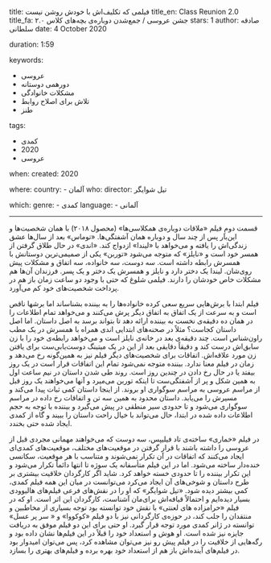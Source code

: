 
title: فیلمی که تکلیف‌اش با خودش روشن نیست 
title_en: Class Reunion 2.0
title_fa: جشن عروسی / جمع‌شدن دوباره‌ی بچه‌های کلاس ۲.۰ 
stars: 1
author: صادقه سلطانی
date: 4 October 2020

duration: 1:59

keywords:
  - عروسی
  - دورهمی دوستانه
  - مشکلات خانوادگی
  - تلاش برای اصلاح روابط
  - طنز

tags:
  - کمدی
  - 2020 
  - عروسی

when:
  created: 2020

where:
  country:
    - آلمان
who:
  director: تیل شوایگر

which:
  genre:
    - کمدی
  language:
    - آلمانی
   
---

قسمت دومِ فیلم «ملاقات دوباره‌ی همکلاسی‌ها» (محصول ۲۰۱۸)  با همان شخصیت‌ها و این‌بار پس از چند سال و دوباره همان آشفتگی‌ها. «توماس» بعد از سال‌ها عشق زندگی‌اش را یافته و می‌خواهد با «لیندا» ازدواج کند. «اندی» در حال طلاق گرفتن از همسر خود است و «نایلز» که متوجه می‌شود «توربن» یکی از صمیمی‌ترین دوستانش با همسرش رابطه داشته است. سه دوست، سه خانواده، سه اتفاق و مشکلات پیش روی‌شان. لیندا یک دختر دارد و نایلز و همسرش یک دختر و یک پسر. فرزندان آن‌ها هم مشکلات خاص خودشان را دارند. فیلمی شلوغ که حتی با وجود دو ساعت زمان باز هم در پرداخت شخصیت‌های خود کم می‌آورد. 

فیلم ابتدا با برش‌هایی سریع سعی کرده خانواده‌ها را به بیننده بشناساند اما برشها ناقص است و به سرعت از یک اتفاق به اتفاق دیگر پرش می‌کنند و می‌خواهد تمام اطلاعات را در همان ده دقیقه‌ی نخست به بیننده ارائه دهد تا بتواند برسد به اصل داستان. اما اصل داستان کجاست؟ مثلاً در صحنه‌های ابتدایی اندی همراه با همسرش در یک مطب راون‌شناس است. چند دقیقه‌ی بعد در خانه‌ی نایلز است و می‌خواهد رابطه‌ی خود را با زن سابق‌اش درست کند و دقیقاً دقایقی بعد از این در یک میتینگ دوست‌یابی‌ست برای یافتن زن مورد علاقه‌اش. اتفاقات برای شخصیت‌های دیگر فیلم نیز به همین‌گونه رخ می‌دهد و زمان در فیلم معنا ندارد. بیننده متوجه نمی‌شود تمام این اتفاقات قرار است در یک روز بیفتد یا در حال رخ دادن در چندین روز است. روند طی شدن داستان در نیم ساعت اول به همین شکل و پر از آشفتگی‌ست تا اینکه توربن  می‌میرد و آنها می‌خواهند یک روز قبل از مراسم عروسی به مراسم سوگواری او بروند. از اینجا داستان کمی ثبات پیدا می‌کند و مسیرش را می‌یابد. داستان محدود به همین سه تن و اتفاقات رخ داده در مراسم سوگواری می‌شود و تا حدودی سیر منطقی در پیش می‌گیرد و بیننده با توجه به حجم اطلاعات داده شده در ابتدا، حال می‌تواند با خیال راحت داستان را ببیند و گاه از کمدی ایجاد شده حتی بخندد. 

در فیلم «خماری» ساخته‌ی تاد فیلیپس، سه دوست که می‌خواهند مهمانی مجردی قبل از عروسی را داشته باشند با قرار گرفتن در موقعیت‌های مختلف، موقعیت‌های کمدی‌ای ایجاد می‌کنند که اتفاقات در آن تکرار نمی‌شوند و متناسب با هر موقعیت، سکانسی خنده‌دار ساخته می‌شود. اما در این فیلم متأسفانه یک سوژه تا انتها دائماً تکرار می‌شود و این تکرار بیننده را تا حدودی خسته خواهد کرد. شاید اگر کارگردان خلاقیت بیشتری بر طرح داستان و شوخی‌های آن ایجاد می‌کرد می‌توانست در میان این همه فیلم کمدی، کمی بیشتر دیده شود. «تیل شوایگر» که او را در نقش‌های فرعی فیلم‌های هالیوودی بسیار دیده‌ایم و احتمالاً قیافه‌اش برای‌مان آشناست، کارگردان این اثر است. او که در فیلم «حرامزاده های لعنتی» با نقش خود توانسته بود توجه بسیاری از مخاطبین و منتقدان را جلب کند، در حوزه‌ی کارگردانی نیز با دو فیلم «کوکووا» و « سر پر عسل» توانسته در ژانر کمدی مورد توجه قرار گیرد. او حتی برای این دو فیلم موفق به دریافت جایزه نیز شده است. او هوش و استعداد خود را قبلاً در این فیلم‌ها نشان داده بود و رگه‌هایی از خلاقیت را در فیلم پیش رو نیز می‌توان مشاهده کرد، پس می‌توان امیدوار بود در فیلم‌های آینده‌اش باز هم از استعداد خود بهره برده و فیلم‌های بهتری را بسازد.